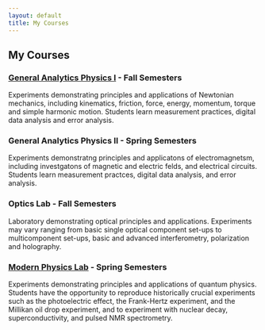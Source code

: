 ```yaml
---
layout: default
title: My Courses
---
```

## My Courses

### [General Analytics Physics I](GAP1) - Fall Semesters

Experiments demonstrating principles and applications of Newtonian mechanics, 
including kinematics, friction, force, energy, momentum, torque and simple harmonic motion. 
Students learn measurement practices, digital data analysis and error analysis.

### General Analytics Physics II - Spring Semesters

Experiments demonstratng principles and applicatons of electromagnetsm, 
including investgatons of magnetic and electric felds, and electrical circuits. 
Students learn measurement practces, digital data analysis, and error analysis. 

### Optics Lab - Fall Semesters

Laboratory demonstrating optical principles and applications. 
Experiments may vary ranging from basic single optical component set-ups to 
multicomponent set-ups,  basic and advanced interferometry, 
polarization and holography.

### [Modern Physics Lab](ModPhysLab.html) - Spring Semesters

Experiments demonstrating principles and applications of quantum physics. 
Students have the opportunity to reproduce historically crucial experiments such as 
the photoelectric effect, the Frank-Hertz experiment, and the Millikan oil drop experiment, 
and to experiment with nuclear decay, superconductivity, and pulsed NMR spectrometry. 
